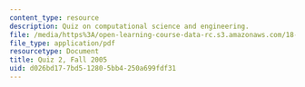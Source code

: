 ```yaml
---
content_type: resource
description: Quiz on computational science and engineering.
file: /media/https%3A/open-learning-course-data-rc.s3.amazonaws.com/18-085-computational-science-and-engineering-i-fall-2008/d026bd177bd512805bb4250a699fdf31_quiz218085f05.pdf
file_type: application/pdf
resourcetype: Document
title: Quiz 2, Fall 2005
uid: d026bd17-7bd5-1280-5bb4-250a699fdf31
---
```

